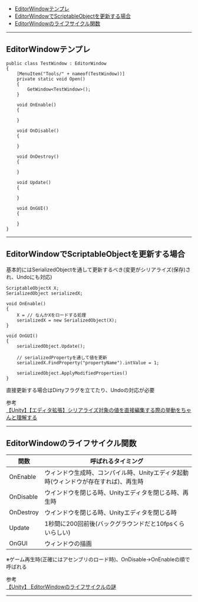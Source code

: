 - [EditorWindowテンプレ](#editorwindowテンプレ)
- [EditorWindowでScriptableObjectを更新する場合](#editorwindowでscriptableobjectを更新する場合)
- [EditorWindowのライフサイクル関数](#editorwindowのライフサイクル関数)  

***

## EditorWindowテンプレ
```
public class TestWindow : EditorWindow
{
    [MenuItem("Tools/" + nameof(TestWindow))]
    private static void Open()
    {
        GetWindow<TestWindow>();
    }

    void OnEnable()
    {
    
    }
    
    void OnDisable()
    {
    
    }
    
    void OnDestroy()
    {
    
    }
    
    void Update()
    {
    
    }
    
    void OnGUI()
    {
    
    }
}
```

***

## EditorWindowでScriptableObjectを更新する場合
基本的にはSerializedObjectを通して更新するべき(変更がシリアライズ(保存)され、Undoにも対応)
```
ScriptableObjectX X;
SerializedObject serializedX;

void OnEnable()
{
    X = // なんかXをロードする処理
    serializedX = new SerializedObject(X);
}

void OnGUI()
{
    serializedObject.Update();
    
    // serializedPropertyを通して値を更新
    serializedX.FindProperty("propertyName").intValue = 1;
    
    serializedObject.ApplyModifiedProperties()
}
```
直接更新する場合はDirtyフラグを立てたり、Undoの対応が必要  

参考  
[【Unity】【エディタ拡張】シリアライズ対象の値を直接編集する際の挙動をちゃんと理解する](https://light11.hatenadiary.com/entry/2022/05/25/193411)  

***

## EditorWindowのライフサイクル関数
|関数|呼ばれるタイミング|
----|----  
|OnEnable|ウィンドウ生成時、コンパイル時、Unityエディタ起動時(ウィンドウが存在すれば)、再生時|  
|OnDisable|ウインドウを閉じる時、Unityエディタを閉じる時、再生時|  
|OnDestroy|ウインドウを閉じる時、Unityエディタを閉じる時|  
|Update|1秒間に200回前後(バックグラウンドだと10fpsくらいらしい)|  
|OnGUI|ウィンドウの描画|  

※ゲーム再生時(正確にはアセンブリのロード時)、OnDisable→OnEnableの順で呼ばれる  

参考  
[【Unity】 EditorWindowのライフサイクルの謎  ](https://www.f-sp.com/entry/2016/09/04/231754)  

***
